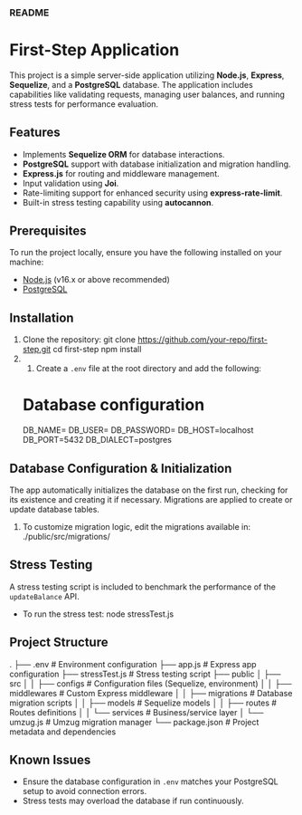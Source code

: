 ### README
# First-Step Application
This project is a simple server-side application utilizing **Node.js**, **Express**, **Sequelize**, and a **PostgreSQL** database. The application includes capabilities like validating requests, managing user balances, and running stress tests for performance evaluation.
## Features
- Implements **Sequelize ORM** for database interactions.
- **PostgreSQL** support with database initialization and migration handling.
- **Express.js** for routing and middleware management.
- Input validation using **Joi**.
- Rate-limiting support for enhanced security using **express-rate-limit**.
- Built-in stress testing capability using **autocannon**.

## Prerequisites
To run the project locally, ensure you have the following installed on your machine:
- [Node.js](https://nodejs.org/) (v16.x or above recommended)
- [PostgreSQL](https://www.postgresql.org/)
## Installation
1. Clone the repository:
   git clone https://github.com/your-repo/first-step.git
   cd first-step
   npm install
2. 1. Create a `.env` file at the root directory and add the following:
   # Database configuration
   DB_NAME=<your-database-name>
   DB_USER=<your-database-user>
   DB_PASSWORD=<your-database-password>
   DB_HOST=localhost
   DB_PORT=5432
   DB_DIALECT=postgres
   
## Database Configuration & Initialization
The app automatically initializes the database on the first run, checking for its existence and creating it if necessary. Migrations are applied to create or update database tables.
1. To customize migration logic, edit the migrations available in:
      ./public/src/migrations/

## Stress Testing
A stress testing script is included to benchmark the performance of the `updateBalance` API.
- To run the stress test:
  node stressTest.js
  
## Project Structure
.
├── .env                 # Environment configuration
├── app.js               # Express app configuration
├── stressTest.js        # Stress testing script
├── public
│   ├── src
│   │   ├── configs      # Configuration files (Sequelize, environment)
│   │   ├── middlewares  # Custom Express middleware
│   │   ├── migrations   # Database migration scripts
│   │   ├── models       # Sequelize models
│   │   ├── routes       # Routes definitions
│   │   └── services     # Business/service layer
│   └── umzug.js         # Umzug migration manager
└── package.json         # Project metadata and dependencies

## Known Issues
- Ensure the database configuration in `.env` matches your PostgreSQL setup to avoid connection errors.
- Stress tests may overload the database if run continuously.

